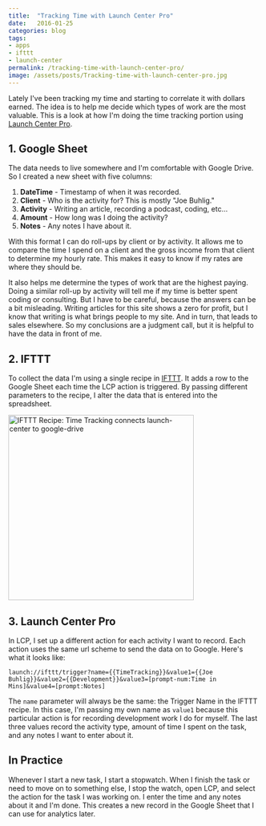 ```yaml
---
title:  "Tracking Time with Launch Center Pro"
date:   2016-01-25
categories: blog
tags:
- apps
- ifttt
- launch-center
permalink: /tracking-time-with-launch-center-pro/
image: /assets/posts/Tracking-time-with-launch-center-pro.jpg
---
```

Lately I've been tracking my time and starting to correlate it with dollars earned. The idea is to help me decide which types of work are the most valuable. This is a look at how I'm doing the time tracking portion using [Launch Center Pro](http://contrast.co/launch-center-pro/).
<!--more-->

## 1. Google Sheet

The data needs to live somewhere and I'm comfortable with Google Drive. So I created a new sheet with five columns:

1. __DateTime__ - Timestamp of when it was recorded.
2. __Client__ - Who is the activity for? This is mostly "Joe Buhlig."
3. __Activity__ - Writing an article, recording a podcast, coding, etc...
4. __Amount__ - How long was I doing the activity?
5. __Notes__ - Any notes I have about it.

With this format I can do roll-ups by client or by activity. It allows me to compare the time I spend on a client and the gross income from that client to determine my hourly rate. This makes it easy to know if my rates are where they should be.

It also helps me determine the types of work that are the highest paying. Doing a similar roll-up by activity will tell me if my time is better spent coding or consulting. But I have to be careful, because the answers can be a bit misleading. Writing articles for this site shows a zero for profit, but I know that writing is what brings people to my site. And in turn, that leads to sales elsewhere. So my conclusions are a judgment call, but it is helpful to have the data in front of me.

## 2. IFTTT

To collect the data I'm using a single recipe in [IFTTT](https://ifttt.com). It adds a row to the Google Sheet each time the LCP action is triggered. By passing different parameters to the recipe, I alter the data that is entered into the spreadsheet.

<a href="https://ifttt.com/view_embed_recipe/375147-time-tracking" target = "_blank" class="embed_recipe embed_recipe-l_13" id= "embed_recipe-375147"><img src= 'https://ifttt.com/recipe_embed_img/375147' alt="IFTTT Recipe: Time Tracking connects launch-center to google-drive" width="370px" style="max-width:100%"/></a><script async type="text/javascript" src= "//ifttt.com/assets/embed_recipe.js"></script>

## 3. Launch Center Pro

In LCP, I set up a different action for each activity I want to record. Each action uses the same url scheme to send the data on to Google. Here's what it looks like:

`launch://ifttt/trigger?name={{TimeTracking}}&value1={{Joe Buhlig}}&value2={{Development}}&value3=[prompt-num:Time in Mins]&value4=[prompt:Notes]`

The `name` parameter will always be the same: the Trigger Name in the IFTTT recipe. In this case, I'm passing my own name as `value1` because this particular action is for recording development work I do for myself. The last three values record the activity type, amount of time I spent on the task, and any notes I want to enter about it.

## In Practice

Whenever I start a new task, I start a stopwatch. When I finish the task or need to move on to something else, I stop the watch, open LCP, and select the action for the task I was working on. I enter the time and any notes about it and I'm done. This creates a new record in the Google Sheet that I can use for analytics later.
